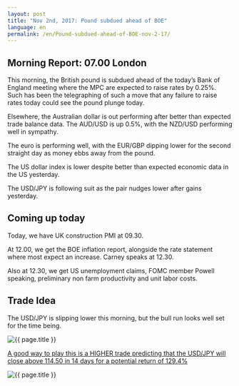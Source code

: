 ```yaml
---
layout: post
title: "Nov 2nd, 2017: Pound subdued ahead of BOE"
language: en
permalink: /en/Pound-subdued-ahead-of-BOE-nov-2-17/
---
```

## Morning Report: 07.00 London

This morning, the British pound is subdued ahead of the today’s Bank of England meeting where the MPC are expected to raise rates by 0.25%. Such has been the telegraphing of such a move that any failure to raise rates today could see the pound plunge today. 

Elsewhere, the Australian dollar is out performing after better than expected trade balance data. The AUD/USD is up 0.5%, with the NZD/USD performing well in sympathy. 

The euro is performing well, with the EUR/GBP dipping lower for the second straight day as money ebbs away from the pound. 

The US dollar index is lower despite better than expected economic data in the US yesterday. 

The USD/JPY is following suit as the pair nudges lower after gains yesterday. 

## Coming up today 

Today, we have UK construction PMI at 09.30. 

At 12.00, we get the BOE inflation report, alongside the rate statement where most expect an increase. Carney speaks at 12.30. 

Also at 12.30, we get US unemployment claims, FOMC member Powell speaking, preliminary non farm productivity and unit labor costs. 


## Trade Idea

The USD/JPY is slipping lower this morning, but the bull run looks well set for the time being. 

<img class="post-image" src="{{ site.url }}/images/nov/02-11-2017 07-59-48.jpg" alt="{{ page.title }}" title="{{ page.title }}">

<a href="%LINK%%?currency=GBP&market=forex&underlying=frxUSDJPY&formname=higherlower&duration_amount=14&duration_units=d&amount=10&amount_type=payout&expiry_type=duration&barrier=114.50" target="_blank">A good way to play this is a HIGHER trade predicting that the USD/JPY will close above 114.50 in 14 days for a potential return of 129.4%</a>

<img class="post-image" src="{{ site.url }}/images/nov/02-11-2017 08-01-31.jpg" alt="{{ page.title }}" title="{{ page.title }}">
